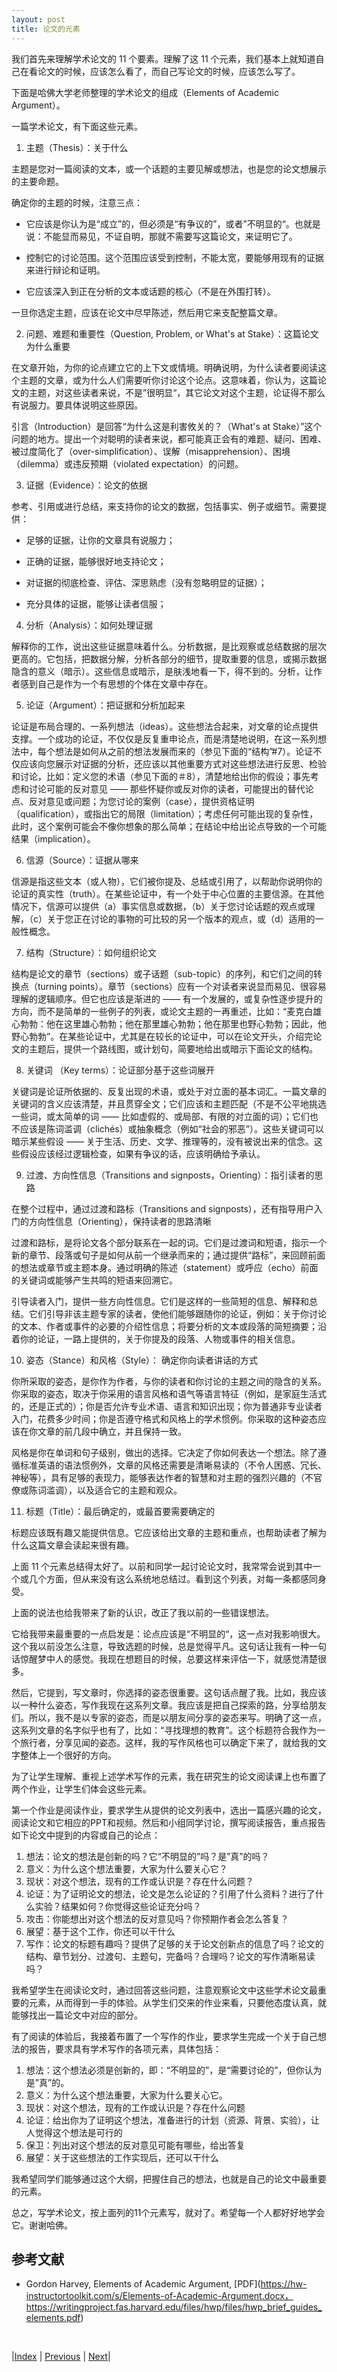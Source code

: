 ```yaml
---
layout: post
title: 论文的元素
---
```


我们首先来理解学术论文的 11 个要素。理解了这 11 个元素，我们基本上就知道自己在看论文的时候，应该怎么看了，而自己写论文的时候，应该怎么写了。

下面是哈佛大学老师整理的学术论文的组成（Elements of Academic Argument）。

一篇学术论文，有下面这些元素。

1. 主题（Thesis）：关于什么

主题是您对一篇阅读的文本，或一个话题的主要见解或想法，也是您的论文想展示的主要命题。

确定你的主题的时候，注意三点：

- 它应该是你认为是“成立”的，但必须是“有争议的”，或者”不明显的“。也就是说：不能显而易见，不证自明，那就不需要写这篇论文，来证明它了。

- 控制它的讨论范围。这个范围应该受到控制，不能太宽，要能够用现有的证据来进行辩论和证明。

- 它应该深入到正在分析的文本或话题的核心（不是在外围打转）。

一旦你选定主题，应该在论文中尽早陈述，然后用它来支配整篇文章。

2. 问题、难题和重要性（Question, Problem, or What's at Stake）：这篇论文为什么重要

在文章开始，为你的论点建立它的上下文或情境。明确说明，为什么读者要阅读这个主题的文章，或为什么人们需要听你讨论这个论点。这意味着，你认为，这篇论文的主题，对这些读者来说，不是”很明显“，其它论文对这个主题，论证得不那么有说服力。要具体说明这些原因。

引言（Introduction）是回答“为什么这是利害攸关的？（What's at Stake）”这个问题的地方。提出一个对聪明的读者来说，都可能真正会有的难题、疑问、困难、被过度简化了（over-simplification）、误解（misapprehension）、困境（dilemma）或违反预期（violated expectation）的问题。

3. 证据（Evidence）：论文的依据

参考、引用或进行总结，来支持你的论文的数据，包括事实、例子或细节。需要提供：

- 足够的证据，让你的文章具有说服力；

- 正确的证据，能够很好地支持论文；

- 对证据的彻底检查、评估、深思熟虑（没有忽略明显的证据）；

- 充分具体的证据，能够让读者信服；

4. 分析（Analysis）：如何处理证据

解释你的工作，说出这些证据意味着什么。分析数据，是比观察或总结数据的层次更高的。它包括，把数据分解，分析各部分的细节，提取重要的信息，或揭示数据隐含的意义（暗示）。这些信息或暗示，是肤浅地看一下，得不到的。分析，让作者感到自己是作为一个有思想的个体在文章中存在。

5. 论证（Argument）：把证据和分析加起来

论证是布局合理的、一系列想法（ideas）。这些想法合起来，对文章的论点提供支撑。一个成功的论证，不仅仅是反复重申论点，而是清楚地说明，在这一系列想法中，每个想法是如何从之前的想法发展而来的（参见下面的“结构”#7）。论证不仅应该向您展示对证据的分析，还应该以其他重要方式对这些想法进行反思、检验和讨论，比如：定义您的术语（参见下面的＃8），清楚地给出你的假设；事先考虑和讨论可能的反对意见 —— 那些怀疑你或反对你的读者，可能提出的替代论点、反对意见或问题；为您讨论的案例（case），提供资格证明（qualification），或指出它的局限（limitation）；考虑任何可能出现的复杂性，此时，这个案例可能会不像你想象的那么简单；在结论中给出论点导致的一个可能结果（implication）。

6. 信源（Source）：证据从哪来

信源是指这些文本（或人物），它们被你提及、总结或引用了，以帮助你说明你的论证的真实性（truth）。在某些论证中，有一个处于中心位置的主要信源。在其他情况下，信源可以提供（a）事实信息或数据，（b）关于您讨论话题的观点或理解，（c）关于您正在讨论的事物的可比较的另一个版本的观点，或（d）适用的一般性概念。

7. 结构（Structure）：如何组织论文

结构是论文的章节（sections）或子话题（sub-topic）的序列，和它们之间的转换点（turning points）。章节（sections）应有一个对读者来说显而易见、很容易理解的逻辑顺序。但它也应该是渐进的 —— 有一个发展的，或复杂性逐步提升的方向，而不是简单的一些例子的列表，或论文主题的一再重述，比如：“麦克白雄心勃勃：他在这里雄心勃勃；他在那里雄心勃勃；他在那里也野心勃勃；因此，他野心勃勃”。在某些论证中，尤其是在较长的论证中，可以在论文开头，介绍完论文的主题后，提供一个路线图，或计划句，简要地给出或暗示下面论文的结构。

8. 关键词 （Key terms）：论证部分基于这些词展开

关键词是论证所依据的、反复出现的术语，或处于对立面的基本词汇。一篇文章的关键词的含义应该清楚，并且贯穿全文；它们应该和主题匹配（不是不公平地挑选一些词，或太简单的词 —— 比如虚假的、或局部、有限的对立面的词）；它们也不应该是陈词滥调（clichés）或抽象概念（例如“社会的邪恶”）。这些关键词可以暗示某些假设 —— 关于生活、历史、文学、推理等的，没有被说出来的信念。这些假设应该经过逻辑检查，如果有争议的话，应该明确给予承认。

9. 过渡、方向性信息（Transitions and signposts，Orienting）：指引读者的思路

在整个过程中，通过过渡和路标（Transitions and signposts），还有指导用户入门的方向性信息（Orienting），保持读者的思路清晰

过渡和路标，是将论文各个部分联系在一起的词。它们是过渡词和短语，指示一个新的章节、段落或句子是如何从前一个继承而来的；通过提供“路标”，来回顾前面的想法或章节或主题本身。通过明确的陈述（statement）或呼应（echo）前面的关键词或能够产生共鸣的短语来回溯它。

引导读者入门，提供一些方向性信息。它们是这样的一些简短的信息、解释和总结。它们引导非该主题专家的读者，使他们能够跟随你的论证，例如：关于你讨论的文本、作者或事件的必要的介绍性信息；将要分析的文本或段落的简短摘要；沿着你的论证，一路上提供的，关于你提及的段落、人物或事件的相关信息。

10. 姿态（Stance）和风格（Style）： 确定你向读者讲话的方式

你所采取的姿态，是你作为作者，与你的读者和你讨论的主题之间的隐含的关系。你采取的姿态，取决于你采用的语言风格和语气等语言特征（例如，是家庭生活式的，还是正式的）；你是否允许专业术语、语言和知识出现；你为普通非专业读者入门，花费多少时间；你是否遵守格式和风格上的学术惯例。你采取的这种姿态应该在你文章的前几段中确立，并且保持一致。

风格是你在单词和句子级别，做出的选择。它决定了你如何表达一个想法。除了遵循标准英语的语法惯例外，文章的风格还需要是清晰易读的（不令人困惑、冗长、神秘等），具有足够的表现力，能够表达作者的智慧和对主题的强烈兴趣的（不官僚或陈词滥调），以及适合它的主题和观众。

11. 标题（Title）：最后确定的，或最首要需要确定的

标题应该既有趣又能提供信息。它应该给出文章的主题和重点，也帮助读者了解为什么这篇文章会读起来很有趣。

上面 11 个元素总结得太好了。以前和同学一起讨论论文时，我常常会说到其中一个或几个方面，但从来没有这么系统地总结过。看到这个列表，对每一条都感同身受。

上面的说法也给我带来了新的认识，改正了我以前的一些错误想法。

它给我带来最重要的一点启发是：论点应该是“不明显的“，这一点对我影响很大。这个我以前没怎么注意，导致选题的时候，总是觉得平凡。这句话让我有一种一句话惊醒梦中人的感觉。我现在想题目的时候，总要这样来评估一下，就感觉清楚很多。

然后，它提到，写文章时，你选择的姿态很重要。这句话点醒了我。比如，我应该以一种什么姿态，写作我现在这系列文章。我应该是把自己探索的路，分享给朋友们。所以，我不是以专家的姿态，而是以朋友间分享的姿态来写。明确了这一点，这系列文章的名字似乎也有了，比如：“寻找理想的教育”。这个标题符合我作为一个旅行者，分享见闻的姿态。这样，我的写作风格也可以确定下来了，就给我的文字整体上一个很好的方向。

为了让学生理解、重视上述学术写作的元素，我在研究生的论文阅读课上也布置了两个作业，让学生们体会这些元素。

第一个作业是阅读作业，要求学生从提供的论文列表中，选出一篇感兴趣的论文，阅读论文和它相应的PPT和视频。然后和小组同学讨论，撰写阅读报告，重点报告如下论文中提到的内容或自己的论点：

1. 想法：论文的想法是创新的吗？它“不明显的”吗？是”真”的吗？
2. 意义：为什么这个想法重要，大家为什么要关心它？
3. 现状：对这个想法，现有的工作或认识是？存在什么问题？
4. 论证：为了证明论文的想法，论文是怎么论证的？引用了什么资料？进行了什么实验？结果如何？你觉得这些论证充分吗？
5. 攻击：你能想出对这个想法的反对意见吗？你预期作者会怎么答复？
6. 展望：基于这个工作，你还可以干什么
7. 写作：论文的标题有趣吗？提供了足够的关于论文创新点的信息了吗？论文的结构、章节划分、过渡句、主题句，完备吗？合理吗？论文的写作清晰易读吗？

我希望学生在阅读论文时，通过回答这些问题，注意观察论文中这些学术论文最重要的元素，从而得到一手的体验。从学生们交来的作业来看，只要他态度认真，就能够找出一篇论文中对应的部分。

有了阅读的体验后，我接着布置了一个写作的作业，要求学生完成一个关于自己想法的报告，要求具有学术写作的各项元素，具体包括：

1. 想法：这个想法必须是创新的，即：“不明显的”，是“需要讨论的”，但你认为是”真”的。
2. 意义：为什么这个想法重要，大家为什么要关心它。
3. 现状：对这个想法，现有的工作或认识是？存在什么问题
4. 论证：给出你为了证明这个想法，准备进行的计划（资源、背景、实验），让人觉得这个想法是可行的
5. 保卫：列出对这个想法的反对意见可能有哪些，给出答复
6. 展望：关于这些想法的工作实现后，还可以干什么

我希望同学们能够通过这个大纲，把握住自己的想法，也就是自己的论文中最重要的元素。

总之，写学术论文，按上面列的11个元素写，就对了。希望每一个人都好好地学会它。谢谢哈佛。

## 参考文献

- Gordon Harvey, Elements of Academic Argument, [PDF](https://hw-instructortoolkit.com/s/Elements-of-Academic-Argument.docx， https://writingproject.fas.harvard.edu/files/hwp/files/hwp_brief_guides_elements.pdf)

<br/>

|[Index](../) | [Previous](0-0-intro) | [Next](1-0-thesis)|
